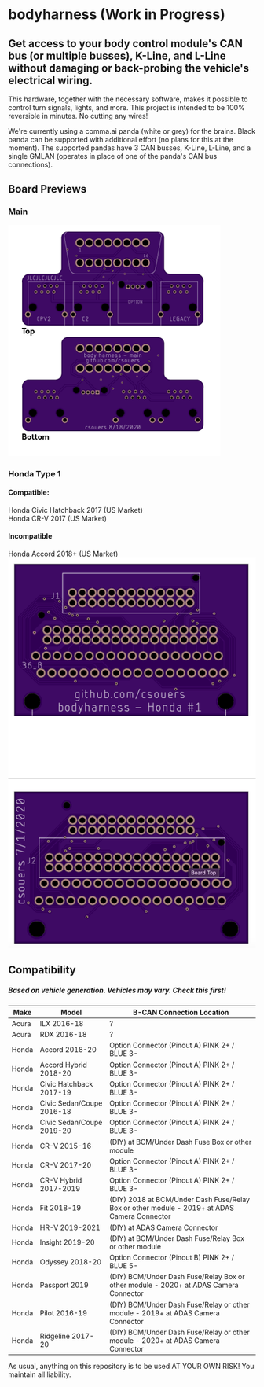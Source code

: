 
# bodyharness (Work in Progress)

## Get access to your body control module's CAN bus (or multiple busses), K-Line, and L-Line without damaging or back-probing the vehicle's electrical wiring.

This hardware, together with the necessary software, makes it possible to control turn signals, lights, and more. This project is intended to be 100% reversible in minutes. No cutting any wires!

We're currently using a comma.ai panda (white or grey) for the brains. Black panda can be supported with additional effort (no plans for this at the moment). The supported pandas have 3 CAN busses, K-Line, L-Line, and a single GMLAN (operates in place of one of the panda's CAN bus connections).

## Board Previews
### Main
![image info](./mainboard/main.png)
### Honda Type 1
#### Compatible:
Honda Civic Hatchback 2017 (US Market)<br>
Honda CR-V 2017 (US Market)<br>
#### Incompatible
Honda Accord 2018+ (US Market)<br>
![image info](./honda/type1/honda_type1.png)

## Compatibility
##### Based on vehicle generation. Vehicles may vary. Check this first!
| Make | Model | B-CAN Connection Location |
| -- | -- | -- |
| Acura     | ILX 2016-18                   | ?                                                                                             |
| Acura     | RDX 2016-18                   | ?                                                                                             |
| Honda     | Accord 2018-20                | Option Connector (Pinout A) PINK 2+ / BLUE 3-                                                |
| Honda     | Accord Hybrid 2018-20         | Option Connector (Pinout A) PINK 2+ / BLUE 3-                                                |
| Honda     | Civic Hatchback 2017-19       | Option Connector (Pinout A) PINK 2+ / BLUE 3-                                                |
| Honda     | Civic Sedan/Coupe 2016-18     | Option Connector (Pinout A) PINK 2+ / BLUE 3-                                                |
| Honda     | Civic Sedan/Coupe 2019-20     | Option Connector (Pinout A) PINK 2+ / BLUE 3-                                                |                                              
| Honda     | CR-V 2015-16                  | (DIY) at BCM/Under Dash Fuse Box or other module                                             |
| Honda     | CR-V 2017-20                  | Option Connector (Pinout A) PINK 2+ / BLUE 3-                                                |                                              
| Honda     | CR-V Hybrid 2017-2019         | Option Connector (Pinout A) PINK 2+ / BLUE 3-                                                |
| Honda     | Fit 2018-19                   | (DIY) 2018 at BCM/Under Dash Fuse/Relay Box or other module - 2019+ at ADAS Camera Connector |
| Honda     | HR-V 2019-2021                | (DIY) at ADAS Camera Connector                                                               |
| Honda     | Insight 2019-20               | (DIY) at BCM/Under Dash Fuse/Relay Box or other module                                       |
| Honda     | Odyssey 2018-20               | Option Connector (Pinout B) PINK 2+ / BLUE 5-                                                |
| Honda     | Passport 2019                 | (DIY) BCM/Under Dash Fuse/Relay Box or other module - 2020+ at ADAS Camera Connector         |
| Honda     | Pilot 2016-19                 | (DIY) BCM/Under Dash Fuse/Relay or other module - 2019+ at ADAS Camera Connector             |
| Honda     | Ridgeline 2017-20             | (DIY) BCM/Under Dash Fuse/Relay or other module - 2020+ at ADAS Camera Connector             |

As usual, anything on this repository is to be used AT YOUR OWN RISK! You maintain all liability.
<!--stackedit_data:
eyJoaXN0b3J5IjpbMTAyMDg2MzIxNCw4MjI2NDQ3OTEsLTk1Nj
MwMjA3NiwtMTA4NjM2NzEwMiwxNDYwOTY0NjcxLDE2NzI0MDkw
NjIsLTE4NDM3OTQyNTAsLTIxNTEzMzYxMSwtMTEwMjgwNDYyNy
wxNTMyNDM0Mjk2XX0=
-->